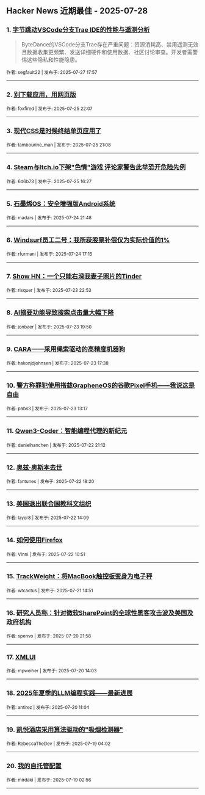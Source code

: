 ## Hacker News 近期最佳 - 2025-07-28


### 1. [字节跳动VSCode分支Trae IDE的性能与遥测分析](https://news.ycombinator.com/item?id=44703164)
> ByteDance的VSCode分支Trae存在严重问题：资源消耗高、禁用遥测无效且数据收集更频繁、发送详细硬件和使用数据、社区讨论审查。开发者需警惕这些隐私和性能隐患。

<sub>作者: segfault22 | 发布于: 2025-07-27 17:57</sub>

---

### 2. [别下载应用，用网页版](https://news.ycombinator.com/item?id=44689059)

<sub>作者: foxfired | 发布于: 2025-07-25 22:07</sub>

---

### 3. [现代CSS是时候终结单页应用了](https://news.ycombinator.com/item?id=44688489)

<sub>作者: tambourine_man | 发布于: 2025-07-25 21:08</sub>

---

### 4. [Steam与Itch.io下架"色情"游戏 评论家警告此举恐开危险先例](https://news.ycombinator.com/item?id=44685011)

<sub>作者: 6d6b73 | 发布于: 2025-07-25 16:27</sub>

---

### 5. [石墨烯OS：安全增强版Android系统](https://news.ycombinator.com/item?id=44676691)

<sub>作者: madars | 发布于: 2025-07-24 21:48</sub>

---

### 6. [Windsurf员工二号：我所获股票补偿仅为实际价值的1%](https://news.ycombinator.com/item?id=44673296)

<sub>作者: rfurmani | 发布于: 2025-07-24 17:15</sub>

---

### 7. [Show HN：一个只能右滑我妻子照片的Tinder](https://news.ycombinator.com/item?id=44664873)

<sub>作者: risquer | 发布于: 2025-07-23 22:53</sub>

---

### 8. [AI摘要功能导致搜索点击量大幅下降](https://news.ycombinator.com/item?id=44663227)

<sub>作者: jonbaer | 发布于: 2025-07-23 19:50</sub>

---

### 9. [CARA——采用绳索驱动的高精度机器狗](https://news.ycombinator.com/item?id=44661846)

<sub>作者: hakonjdjohnsen | 发布于: 2025-07-23 17:38</sub>

---

### 10. [警方称罪犯使用搭载GrapheneOS的谷歌Pixel手机——我说这是自由](https://news.ycombinator.com/item?id=44658908)

<sub>作者: pabs3 | 发布于: 2025-07-23 13:17</sub>

---

### 11. [Qwen3-Coder：智能编程代理的新纪元](https://news.ycombinator.com/item?id=44653072)

<sub>作者: danielhanchen | 发布于: 2025-07-22 21:12</sub>

---

### 12. [奥兹·奥斯本去世](https://news.ycombinator.com/item?id=44651066)

<sub>作者: fantunes | 发布于: 2025-07-22 18:20</sub>

---

### 13. [美国退出联合国教科文组织](https://news.ycombinator.com/item?id=44647112)

<sub>作者: layer8 | 发布于: 2025-07-22 14:09</sub>

---

### 14. [如何使用Firefox](https://news.ycombinator.com/item?id=44645353)

<sub>作者: Vinnl | 发布于: 2025-07-22 10:51</sub>

---

### 15. [TrackWeight：将MacBook触控板变身为电子秤](https://news.ycombinator.com/item?id=44635808)

<sub>作者: wtcactus | 发布于: 2025-07-21 14:51</sub>

---

### 16. [研究人员称：针对微软SharePoint的全球性黑客攻击波及美国及政府机构](https://news.ycombinator.com/item?id=44629710)

<sub>作者: spenvo | 发布于: 2025-07-20 21:58</sub>

---

### 17. [XMLUI](https://news.ycombinator.com/item?id=44625292)

<sub>作者: mpweiher | 发布于: 2025-07-20 14:03</sub>

---

### 18. [2025年夏季的LLM编程实践——最新进展](https://news.ycombinator.com/item?id=44623953)

<sub>作者: antirez | 发布于: 2025-07-20 11:04</sub>

---

### 19. [凯悦酒店采用算法驱动的"吸烟检测器"](https://news.ycombinator.com/item?id=44612487)

<sub>作者: RebeccaTheDev | 发布于: 2025-07-19 04:02</sub>

---

### 20. [我的自托管配置](https://news.ycombinator.com/item?id=44612151)

<sub>作者: mirdaki | 发布于: 2025-07-19 02:56</sub>

---

